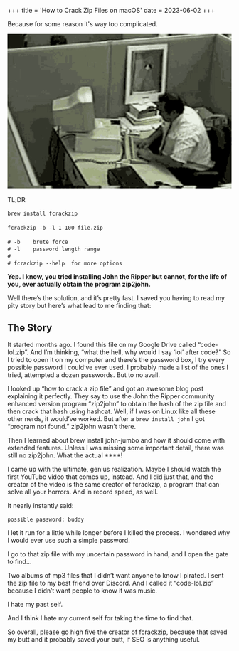 +++
title = 'How to Crack Zip Files on macOS'
date = 2023-06-02
+++

Because for some reason it's way too complicated.

![GIF of man swinging keyboard at his computer monitor.](pebkac.gif)

TL;DR

```
brew install fcrackzip

fcrackzip -b -l 1-100 file.zip

# -b    brute force
# -l    password length range
#
# fcrackzip --help  for more options
```

**Yep. I know, you tried installing John the Ripper but cannot, for the life of you, ever actually obtain the program zip2john.**

Well there’s the solution, and it’s pretty fast. I saved you having to read my pity story but here’s what lead to me finding that:

## The Story

It started months ago. I found this file on my Google Drive called “code-lol.zip”. And I’m thinking, “what the hell, why would I say ‘lol’ after code?” So I tried to open it on my computer and there’s the password box, I try every possible password I could’ve ever used. I probably made a list of the ones I tried, attempted a dozen passwords. But to no avail.

I looked up “how to crack a zip file” and got an awesome blog post explaining it perfectly. They say to use the John the Ripper community enhanced version program “zip2john” to obtain the hash of the zip file and then crack that hash using hashcat. Well, if I was on Linux like all these other nerds, it would’ve worked. But after a `brew install john` I got “program not found.” zip2john wasn’t there.

Then I learned about brew install john-jumbo and how it should come with extended features. Unless I was missing some important detail, there was still no zip2john. What the actual \*\*\*\*!

I came up with the ultimate, genius realization. Maybe I should watch the first YouTube video that comes up, instead. And I did just that, and the creator of the video is the same creator of fcrackzip, a program that can solve all your horrors. And in record speed, as well.

It nearly instantly said:

```
possible password: buddy
```

I let it run for a little while longer before I killed the process. I wondered why I would ever use such a simple password.

I go to that zip file with my uncertain password in hand, and I open the gate to find...

Two albums of mp3 files that I didn’t want anyone to know I pirated. I sent the zip file to my best friend over Discord. And I called it “code-lol.zip” because I didn’t want people to know it was music.

I hate my past self.

And I think I hate my current self for taking the time to find that.

So overall, please go high five the creator of fcrackzip, because that saved my butt and it probably saved your butt, if SEO is anything useful.
